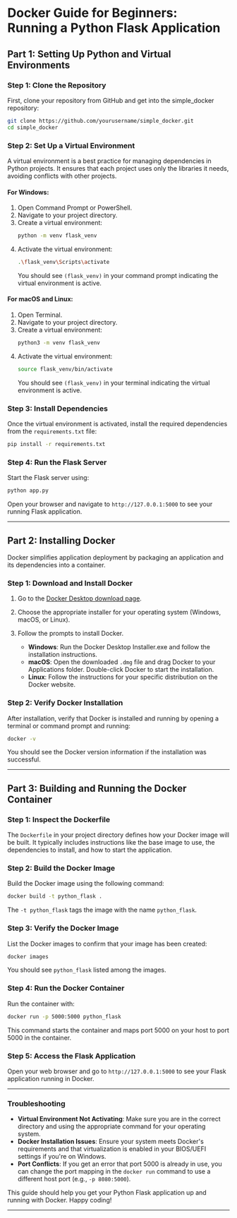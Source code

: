 # Docker Guide for Beginners: Running a Python Flask Application

## Part 1: Setting Up Python and Virtual Environments

### Step 1: Clone the Repository
First, clone your repository from GitHub and get into the simple_docker repository:
```bash
git clone https://github.com/yourusername/simple_docker.git
cd simple_docker
```

### Step 2: Set Up a Virtual Environment
A virtual environment is a best practice for managing dependencies in Python projects. It ensures that each project uses only the libraries it needs, avoiding conflicts with other projects.

#### For Windows:
1. Open Command Prompt or PowerShell.
2. Navigate to your project directory.
3. Create a virtual environment:
   ```bash
   python -m venv flask_venv
   ```
4. Activate the virtual environment:
   ```bash
   .\flask_venv\Scripts\activate
   ```
   You should see `(flask_venv)` in your command prompt indicating the virtual environment is active.

#### For macOS and Linux:
1. Open Terminal.
2. Navigate to your project directory.
3. Create a virtual environment:
   ```bash
   python3 -m venv flask_venv
   ```
4. Activate the virtual environment:
   ```bash
   source flask_venv/bin/activate
   ```
   You should see `(flask_venv)` in your terminal indicating the virtual environment is active.

### Step 3: Install Dependencies
Once the virtual environment is activated, install the required dependencies from the `requirements.txt` file:
```bash
pip install -r requirements.txt
```

### Step 4: Run the Flask Server
Start the Flask server using:
```bash
python app.py
```
Open your browser and navigate to `http://127.0.0.1:5000` to see your running Flask application.

---

## Part 2: Installing Docker

Docker simplifies application deployment by packaging an application and its dependencies into a container.

### Step 1: Download and Install Docker
1. Go to the [Docker Desktop download page](https://docs.docker.com/desktop/).
2. Choose the appropriate installer for your operating system (Windows, macOS, or Linux).
3. Follow the prompts to install Docker.

   - **Windows**: Run the Docker Desktop Installer.exe and follow the installation instructions.
   - **macOS**: Open the downloaded `.dmg` file and drag Docker to your Applications folder. Double-click Docker to start the installation.
   - **Linux**: Follow the instructions for your specific distribution on the Docker website.

### Step 2: Verify Docker Installation
After installation, verify that Docker is installed and running by opening a terminal or command prompt and running:
```bash
docker -v
```
You should see the Docker version information if the installation was successful.

---

## Part 3: Building and Running the Docker Container

### Step 1: Inspect the Dockerfile
The `Dockerfile` in your project directory defines how your Docker image will be built. It typically includes instructions like the base image to use, the dependencies to install, and how to start the application.

### Step 2: Build the Docker Image
Build the Docker image using the following command:
```bash
docker build -t python_flask .
```
The `-t python_flask` tags the image with the name `python_flask`.

### Step 3: Verify the Docker Image
List the Docker images to confirm that your image has been created:
```bash
docker images
```
You should see `python_flask` listed among the images.

### Step 4: Run the Docker Container
Run the container with:
```bash
docker run -p 5000:5000 python_flask
```
This command starts the container and maps port 5000 on your host to port 5000 in the container.

### Step 5: Access the Flask Application
Open your web browser and go to `http://127.0.0.1:5000` to see your Flask application running in Docker.

---

### Troubleshooting
- **Virtual Environment Not Activating**: Make sure you are in the correct directory and using the appropriate command for your operating system.
- **Docker Installation Issues**: Ensure your system meets Docker's requirements and that virtualization is enabled in your BIOS/UEFI settings if you're on Windows.
- **Port Conflicts**: If you get an error that port 5000 is already in use, you can change the port mapping in the `docker run` command to use a different host port (e.g., `-p 8080:5000`).

This guide should help you get your Python Flask application up and running with Docker. Happy coding!

---